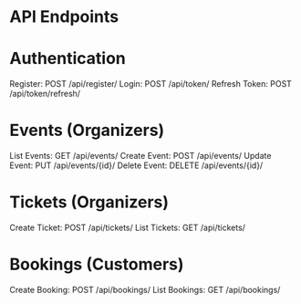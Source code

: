 # API Endpoints

# Authentication

Register: POST /api/register/
Login: POST /api/token/
Refresh Token: POST /api/token/refresh/

# Events (Organizers)
List Events: GET /api/events/
Create Event: POST /api/events/
Update Event: PUT /api/events/{id}/
Delete Event: DELETE /api/events/{id}/

# Tickets (Organizers)
Create Ticket: POST /api/tickets/
List Tickets: GET /api/tickets/

# Bookings (Customers)
Create Booking: POST /api/bookings/
List Bookings: GET /api/bookings/

